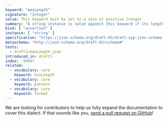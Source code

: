 ```yaml
---
keyword: "maxLength"
signature: "Integer"
value: This keyword must be set to a zero or positive integer
summary: "A string instance is valid against this keyword if its length is less than, or equal to, the value of this keyword."
kind: [ "assertion" ]
instance: [ "string" ]
specification: "https://json-schema.org/draft-03/draft-zyp-json-schema-03.pdf#5.18"
metaschema: "http://json-schema.org/draft-03/schema#"
tests:
  - draft3/maxLength.json
introduced_in: draft1
index: -99947
related:
  - vocabulary: core
    keyword: minLength
  - vocabulary: core
    keyword: pattern
  - vocabulary: core
    keyword: format
---
```


We are looking for contributors to help us fully expand the documentation to
cover this dialect. If that sounds like you, [send a pull
request on GitHub](https://github.com/sourcemeta/learnjsonschema.com/pulls)!
